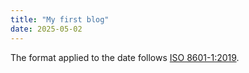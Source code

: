 ```yaml
---
title: "My first blog"
date: 2025-05-02
---
```

The format applied to the date follows [ISO 8601-1:2019](https://www.iso.org/standard/70907.html).
